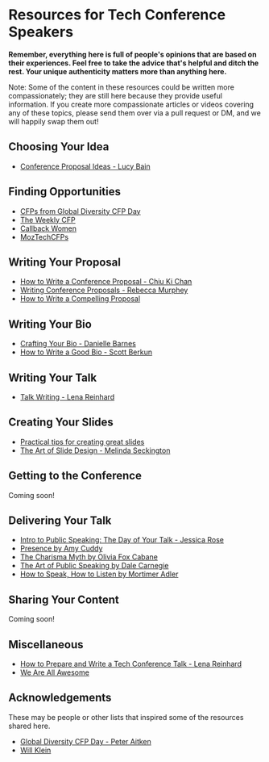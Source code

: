 # Resources for Tech Conference Speakers

**Remember, everything here is full of people's opinions that are based on their experiences. Feel free to take the advice that's helpful and ditch the rest. Your unique authenticity matters more than anything here.** 

Note: Some of the content in these resources could be written more compassionately; they are still here because they provide useful information. If you create more compassionate articles or videos covering any of these topics, please send them over via a pull request or DM, and we will happily swap them out!

## Choosing Your Idea

* [Conference Proposal Ideas - Lucy Bain](http://lucybain.com/blog/2016/conference-proposal-ideas/)

## Finding Opportunities

* [CFPs from Global Diversity CFP Day](https://www.globaldiversitycfpday.com/cfps)
* [The Weekly CFP](http://theweeklycfp.com/)
* [Callback Women](https://twitter.com/callbackwomen)
* [MozTechCFPs](https://twitter.com/mozTechCFPs)

## Writing Your Proposal

* [How to Write a Conference Proposal - Chiu Ki Chan](https://www.youtube.com/watch?v=2ESAV51B9VY)
* [Writing Conference Proposals - Rebecca Murphey](http://rmurphey.com/blog/2015/01/26/writing-conference-proposals)
* [How to Write a Compelling Proposal](http://weareallaweso.me/for_speakers/how-to-write-a-compelling-proposal.html)

## Writing Your Bio

* [Crafting Your Bio - Danielle Barnes](https://www.youtube.com/watch?v=GPPnvXlVj7w)
* [How to Write a Good Bio - Scott Berkun](http://scottberkun.com/2013/how-to-write-a-good-bio/)

## Writing Your Talk

* [Talk Writing - Lena Reinhard](http://wunder.schoenaberselten.com/2016/02/16/how-to-prepare-and-write-a-tech-conference-talk/#talk-writing)

## Creating Your Slides

* [Practical tips for creating great slides](http://weareallaweso.me/for_speakers/practical-tips-for-creating-great-slides.html)
* [The Art of Slide Design - Melinda Seckington](https://www.youtube.com/watch?v=e5gwEvQah-s)

## Getting to the Conference

Coming soon!

## Delivering Your Talk

* [Intro to Public Speaking: The Day of Your Talk - Jessica Rose](https://www.youtube.com/watch?v=m2j6-pjfvuo)
* [Presence by Amy Cuddy](https://www.worldcat.org/title/presence-bringing-your-boldest-self-to-your-biggest-challenges/oclc/968309222)
* [The Charisma Myth by Olivia Fox Cabane](https://www.worldcat.org/title/master-the-art-of-personal-magnetism/oclc/879334695)
* [The Art of Public Speaking by Dale Carnegie](http://www.worldcat.org/title/art-of-public-speaking/oclc/1018957626)
* [How to Speak, How to Listen by Mortimer Adler](https://www.worldcat.org/title/how-to-speak-how-to-listen/oclc/884016344)

## Sharing Your Content

Coming soon!

## Miscellaneous

* [How to Prepare and Write a Tech Conference Talk - Lena Reinhard](http://wunder.schoenaberselten.com/2016/02/16/how-to-prepare-and-write-a-tech-conference-talk/)
* [We Are All Awesome](http://weareallaweso.me/)

## Acknowledgements

These may be people or other lists that inspired some of the resources shared here.

* [Global Diversity CFP Day - Peter Aitken](globaldiversitycfpday.com)
* [Will Klein](https://docs.google.com/document/d/1j3umzbptnUKqlrlVdEPhI9hjIue9A2XIZ-8xMcccDg0/edit)

